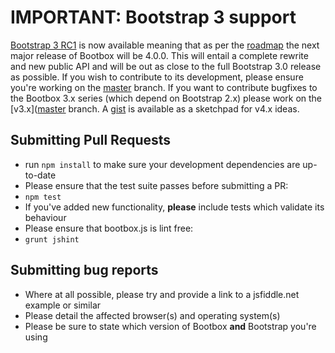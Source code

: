 # IMPORTANT: Bootstrap 3 support

[Bootstrap 3 RC1](http://getbootstrap.com/) is now available meaning that as per the
[roadmap](https://github.com/makeusabrew/bootbox/blob/v3.x/README.md#roadmap)
the next major release of Bootbox will be 4.0.0. This will entail a complete rewrite and new
public API and will be out as close to the full Bootstrap 3.0 release as possible. If you wish
to contribute to its development, please ensure you're working on the
[master](https://github.com/makeusabrew/bootbox/tree/master) branch. If you want to
contribute bugfixes to the Bootbox 3.x series (which depend on Bootstrap 2.x) please work on the
[v3.x]([master](https://github.com/makeusabrew/bootbox/tree/v3.x) branch. A
[gist](https://gist.github.com/makeusabrew/6223814) is available as a sketchpad for v4.x ideas.

## Submitting Pull Requests

* run ```npm install``` to make sure your development dependencies are up-to-date
* Please ensure that the test suite passes before submitting a PR:
 * ```npm test```
* If you've added new functionality, **please** include tests which validate its behaviour
* Please ensure that bootbox.js is lint free:
 * ```grunt jshint```

## Submitting bug reports

* Where at all possible, please try and provide a link to a jsfiddle.net example or similar
* Please detail the affected browser(s) and operating system(s)
* Please be sure to state which version of Bootbox **and** Bootstrap you're using
